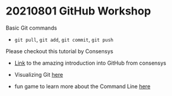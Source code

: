 # 20210801 GitHub Workshop

Basic Git commands

- `git pull`, `git add`, `git commit`, `git push`

Please checkout this tutorial by Consensys

- [Link](https://courses.consensys.net/courses/take/bootcamp-basic-training/multimedia/24611282-what-is-git) to the amazing introduction into GitHub from consensys

- Visualizing Git [here](http://git-school.github.io/visualizing-git/)

- fun game to learn more about the Command Line [here](https://github.com/veltman/clmystery)
